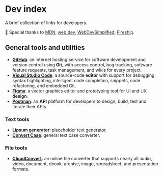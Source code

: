 # Dev index

A brief collection of links for developers.

💛 Special thanks to [MDN](https://developer.mozilla.org/), [web.dev](https://web.dev/), [WebDevSimplified](https://www.youtube.com/@WebDevSimplified), [Fireship](https://www.youtube.com/@Fireship).


## General tools and utilities

* [**GitHub**](https://github.com/): an internet hosting service for software development and version control using **Git**, with access control, bug tracking, software feature requests, task management, and wikis for every project.
* [**Visual Studio Code**](https://code.visualstudio.com/): a source-code **editor** with support for debugging, syntax highlighting, intelligent code completion, snippets, code refactoring, and embedded Git.
* [**Figma**](https://www.figma.com/): a vector graphics editor and prototyping tool for UI and UX **design**.
* [**Postman**](https://www.postman.com/): an **API** platform for developers to design, build, test and iterate their APIs.

### Text tools

* [**Lipsum generator**](https://www.lipsum.com/): placeholder text generator.
* [**Convert Case**](https://convertcase.net/): general text case converter.

### File tools

* [**CloudConvert**](https://cloudconvert.com/): an online file converter that supports nearly all audio, video, document, ebook, archive, image, spreadsheet, and presentation formats.
